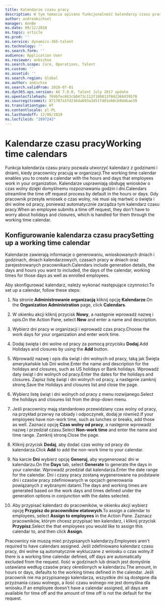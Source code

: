 ```yaml
---
title: Kalendarze czasu pracy
description: W tym temacie opisano funkcjonalność kalendarzy czasu pracy w programie Dynamics 365 Talent - Core HR oraz sposób konfigurowania kalendarzy.
author: andreabichsel
manager: AnnBe
ms.date: 09/12/2018
ms.topic: article
ms.prod: ''
ms.service: dynamics-365-talent
ms.technology: ''
ms.search.form: ''
audience: Application User
ms.reviewer: anbichse
ms.search.scope: Core, Operations, Talent
ms.custom: ''
ms.assetid: ''
ms.search.region: Global
ms.author: anbichse
ms.search.validFrom: 2018-07-01
ms.dyn365.ops.version: AX 7.0.0, Talent July 2017 update
ms.openlocfilehash: f69bfec663cb8473c112f108813f042368439570
ms.sourcegitcommit: 871707a3fd236da693a3d51f401eb0cb9d4bae39
ms.translationtype: HT
ms.contentlocale: pl-PL
ms.lasthandoff: 12/06/2019
ms.locfileid: "2897242"
---
```

# <a name="working-time-calendars"></a><span data-ttu-id="49b37-103">Kalendarze czasu pracy</span><span class="sxs-lookup"><span data-stu-id="49b37-103">Working time calendars</span></span>

<span data-ttu-id="49b37-104">Funkcja kalendarza czasu pracy pozwala utworzyć kalendarz z godzinami i dniami, kiedy pracownicy pracują w organizacji.</span><span class="sxs-lookup"><span data-stu-id="49b37-104">The working time calendar enables you to create a calendar with the hours and days that employees work in your organization.</span></span> <span data-ttu-id="49b37-105">Kalendarze usprawniają obsługę wniosków o czas wolny dzięki domyślnemu rozpoznawaniu godzin i dni.</span><span class="sxs-lookup"><span data-stu-id="49b37-105">Calendars streamline the time off request process by default in the hours or days.</span></span> <span data-ttu-id="49b37-106">Gdy pracownik przesyła wniosek o czas wolny, nie musi się martwić o święta i dni wolne od pracy, ponieważ automatycznie zarządza tym kalendarz czasu pracy.</span><span class="sxs-lookup"><span data-stu-id="49b37-106">When an employee submits a time off request, they don't have to worry about holidays and closures, which is handled for them through the working time calendar.</span></span>

## <a name="setting-up-a-working-time-calendar"></a><span data-ttu-id="49b37-107">Konfigurowanie kalendarza czasu pracy</span><span class="sxs-lookup"><span data-stu-id="49b37-107">Setting up a working time calendar</span></span>

<span data-ttu-id="49b37-108">Kalendarze zawierają informacje o generowaniu, wnioskowanych dniach i godzinach, dniach kalendarzowych, czasach pracy w dniach oraz zarejestrowanych pracownikach.</span><span class="sxs-lookup"><span data-stu-id="49b37-108">Calendars include generation details, the days and hours you want to included, the days of the calendar, working times for those days as well as enrolled employees.</span></span> 

<span data-ttu-id="49b37-109">Aby skonfigurować kalendarz, należy wykonać następujące czynności:</span><span class="sxs-lookup"><span data-stu-id="49b37-109">To set up a calendar, follow these steps:</span></span>

1. <span data-ttu-id="49b37-110">Na stronie **Administrowanie organizacją** kliknij opcję **Kalendarze**.</span><span class="sxs-lookup"><span data-stu-id="49b37-110">On the **Organization Administration** page, click **Calendars**.</span></span>

2. <span data-ttu-id="49b37-111">W okienku akcji kliknij przycisk **Nowy**, a następnie wprowadź nazwę i opis.</span><span class="sxs-lookup"><span data-stu-id="49b37-111">On the Action Pane, select **New** and enter a name and description.</span></span>

3. <span data-ttu-id="49b37-112">Wybierz dni pracy w organizacji i wprowadź czas pracy.</span><span class="sxs-lookup"><span data-stu-id="49b37-112">Choose the work days for your organization and enter work time.</span></span>

4. <span data-ttu-id="49b37-113">Dodaj święta i dni wolne od pracy za pomocą przycisku **Dodaj**.</span><span class="sxs-lookup"><span data-stu-id="49b37-113">Add Holidays and closures by using the **Add** button.</span></span>

5. <span data-ttu-id="49b37-114">Wprowadź nazwę i opis dla świąt i dni wolnych od pracy, taką jak Święta amerykańskie lub Dni wolne.</span><span class="sxs-lookup"><span data-stu-id="49b37-114">Enter the name and description for the holidays and closures, such as US holidays or Bank holidays.</span></span> <span data-ttu-id="49b37-115">Wprowadź daty świąt i dni wolnych od pracy.</span><span class="sxs-lookup"><span data-stu-id="49b37-115">Enter the dates for the holidays and closures.</span></span> <span data-ttu-id="49b37-116">Zapisz listę świąt i dni wolnych od pracy, a następnie zamknij stronę.</span><span class="sxs-lookup"><span data-stu-id="49b37-116">Save the Holidays and closures list and close the page.</span></span>

6. <span data-ttu-id="49b37-117">Wybierz listę świąt i dni wolnych od pracy z menu rozwijanego.</span><span class="sxs-lookup"><span data-stu-id="49b37-117">Select the holidays and closures list from the drop-down menu.</span></span>

7. <span data-ttu-id="49b37-118">Jeśli pracownicy mają standardowo przewidziany czas wolny od pracy, na przykład przerwy na obiady i odpoczynek, dodaj je również.</span><span class="sxs-lookup"><span data-stu-id="49b37-118">If your employees have non-work time, such as lunches or breaks, add those as well.</span></span> <span data-ttu-id="49b37-119">Zaznacz opcję **Czas wolny od pracy**, a następnie wprowadź nazwę i przedział czasu.</span><span class="sxs-lookup"><span data-stu-id="49b37-119">Select **Non-work time** and enter the name and time range.</span></span> <span data-ttu-id="49b37-120">Zamknij stronę.</span><span class="sxs-lookup"><span data-stu-id="49b37-120">Close the page.</span></span> 

8. <span data-ttu-id="49b37-121">Kliknij przycisk **Dodaj**, aby dodać czas wolny od pracy do kalendarza.</span><span class="sxs-lookup"><span data-stu-id="49b37-121">Click **Add** to add the non-work time to your calendar.</span></span>

9. <span data-ttu-id="49b37-122">Na karcie **Dni** wybierz opcję **Generuj**, aby wygenerować dni w kalendarzu.</span><span class="sxs-lookup"><span data-stu-id="49b37-122">On the **Days** tab, select **Generate** to generate the days in your calendar.</span></span> <span data-ttu-id="49b37-123">Wprowadź przedział dat kalendarza.</span><span class="sxs-lookup"><span data-stu-id="49b37-123">Enter the date range for the calendar.</span></span> <span data-ttu-id="49b37-124">Dni i czasy pracy zostaną wygenerowane na podstawie dni i czasów pracy zdefiniowanych w opcjach generowania powiązanych z wybranymi datami.</span><span class="sxs-lookup"><span data-stu-id="49b37-124">The days and working times are generated based on the work days and times defined under the generation options in conjunction with the dates selected.</span></span>

10. <span data-ttu-id="49b37-125">Aby przypisać kalendarz do pracowników, w okienku akcji wybierz opcję **Przypisz do pracowników etatowych**.</span><span class="sxs-lookup"><span data-stu-id="49b37-125">To assign a calendar to employees, select **Assign to employees** in the Action Pane.</span></span> <span data-ttu-id="49b37-126">Zaznacz pracowników, którym chcesz przypisać ten kalendarz, i kliknij przycisk **Przypisz**.</span><span class="sxs-lookup"><span data-stu-id="49b37-126">Select the that employees you would like to assign this calendar to, and then click **Assign**.</span></span>

<span data-ttu-id="49b37-127">Pracownicy nie muszą mieć przypisanych kalendarzy.</span><span class="sxs-lookup"><span data-stu-id="49b37-127">Employees aren't required to have calendars assigned.</span></span> <span data-ttu-id="49b37-128">Jeśli zdefiniowano kalendarz czasu pracy, dni wolne są automatycznie wykluczane z wniosku o czas wolny.</span><span class="sxs-lookup"><span data-stu-id="49b37-128">If there is a working time calendar defined, off days are automatically excluded from the request.</span></span> <span data-ttu-id="49b37-129">Ilość w godzinach lub dniach jest domyślnie ustawiana według czasów pracy określonych w kalendarzu.</span><span class="sxs-lookup"><span data-stu-id="49b37-129">The amount, in hours or days, defaults to the working times defined in the calendar.</span></span> <span data-ttu-id="49b37-130">Jeśli pracownik nie ma przypisanego kalendarza, wszystkie dni są dostępne dla przyznania czasu wolnego, a ilość czasu wolnego nie jest domyślna dla wniosku.</span><span class="sxs-lookup"><span data-stu-id="49b37-130">If an employee doesn't have a calendar assigned, all days are available for time off and the amount of time off is not the default for the request.</span></span> 
